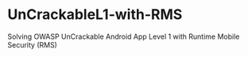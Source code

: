# UnCrackableL1-with-RMS
Solving OWASP UnCrackable Android App Level 1 with Runtime Mobile Security (RMS)
